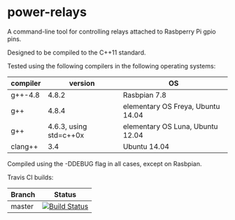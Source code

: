 # power-relays
A command-line tool for controlling relays attached to Rasbperry Pi gpio pins.

Designed to be compiled to the C++11 standard.

Tested using the following compilers in the following operating systems:

| compiler | version | OS |
|----------|---------|----|
| g++-4.8 | 4.8.2 | Rasbpian 7.8 |
| g++ | 4.8.4 | elementary OS Freya, Ubuntu 14.04 |
| g++ | 4.6.3, using std=c++0x | elementary OS Luna, Ubuntu 12.04 |
| clang++ | 3.4 | Ubuntu 14.04 |

Compiled using the -DDEBUG flag in all cases, except on Rasbpian.

Travis CI builds:

|Branch      |Status   |
|------------|---------|
|master      | [![Build Status](https://travis-ci.org/VectorCell/power-relays.svg?branch=master)](https://travis-ci.org/VectorCell/power-relays?branch=master) |

